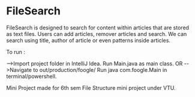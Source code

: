 # FileSearch

FileSearch is designed to search for content within articles that are stored as text files.
Users can add articles, remover articles and search.
We can search using title, author of article or even patterns inside articles.

To run :

-->Import project folder in IntelliJ Idea.
   Run Main.java as main class.
                  OR
-->Navigate to out/production/foogle/
   Run java com.foogle.Main in terminal/powershell.


Mini Project made for 6th sem File Structure mini project under VTU.
